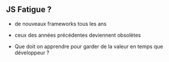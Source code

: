 ## JS Fatigue ?

- de nouveaux frameworks tous les ans

- ceux des années précédentes deviennent obsolètes

- Que doit on apprendre pour garder de la valeur en temps que développeur ?
